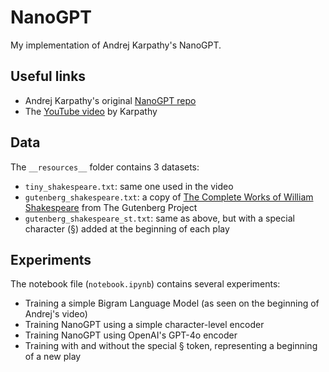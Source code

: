 # NanoGPT

My implementation of Andrej Karpathy's NanoGPT.

## Useful links
* Andrej Karpathy's original [NanoGPT repo](https://github.com/karpathy/nanoGPT)
* The [YouTube video](https://www.youtube.com/watch?v=kCc8FmEb1nY) by Karpathy

## Data
The `__resources__` folder contains 3 datasets:
* `tiny_shakespeare.txt`: same one used in the video
* `gutenberg_shakespeare.txt`: a copy of [The Complete Works of William Shakespeare](https://www.gutenberg.org/ebooks/100) from The Gutenberg Project
* `gutenberg_shakespeare_st.txt`: same as above, but with a special character (§) added at the beginning of each play

## Experiments
The notebook file (`notebook.ipynb`) contains several experiments:
* Training a simple Bigram Language Model (as seen on the beginning of Andrej's video)
* Training NanoGPT using a simple character-level encoder
* Training NanoGPT using OpenAI's GPT-4o encoder
* Training with and without the special § token, representing a beginning of a new play